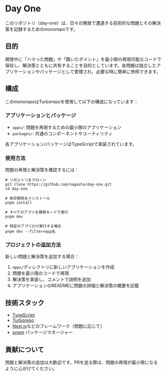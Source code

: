 # Day One

このリポジトリ（day-one）は、日々の開発で遭遇する技術的な問題とその解決策を記録するためのmonorepoです。

## 目的

開発中に「ハマった問題」や「躓いたポイント」を最小限の再現可能なコードで保存し、解決策とともに共有することを目的としています。各問題は独立したアプリケーションやパッケージとして管理され、必要な時に簡単に参照できます。

## 構成

このmonorepoはTurborepoを使用して以下の構成になっています：

### アプリケーションとパッケージ

- `apps/`: 問題を再現するための最小限のアプリケーション
- `packages/`: 共通のコンポーネントやユーティリティ

各アプリケーション/パッケージはTypeScriptで実装されています。

### 使用方法

問題の再現と解決策を確認するには：

```
# リポジトリをクローン
git clone https://github.com/nagauta/day-one.git
cd day-one

# 依存関係をインストール
pnpm install

# すべてのアプリを開発モードで実行
pnpm dev

# 特定のアプリだけ実行する場合
pnpm dev --filter=app名
```

### プロジェクトの追加方法

新しい問題と解決策を追加する場合：

1. `apps/`ディレクトリに新しいアプリケーションを作成
2. 問題を最小限のコードで再現
3. 解決策を実装し、コメントで説明を追加
4. アプリケーションのREADMEに問題の詳細と解決策の概要を記載

## 技術スタック

- [TypeScript](https://www.typescriptlang.org/)
- [Turborepo](https://turbo.build/repo)
- [Next.js](https://nextjs.org/)などのフレームワーク（問題に応じて）
- [pnpm](https://pnpm.io/) パッケージマネージャー

## 貢献について

問題と解決策の追加は大歓迎です。PRを送る際は、問題の再現が最小限になるように心がけてください。

